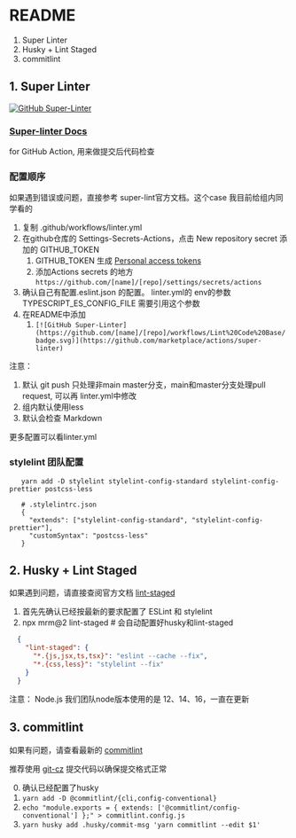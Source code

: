 # README

1. Super Linter
2. Husky + Lint Staged
3. commitlint

## 1. Super Linter

[![GitHub Super-Linter](https://github.com/hzz780/super-linter-demo/workflows/Lint%20Code%20Base/badge.svg)](https://github.com/marketplace/actions/super-linter)

### [Super-linter Docs](https://github.com/github/super-linter)

for GitHub Action, 用来做提交后代码检查

### 配置顺序
如果遇到错误或问题，直接参考 super-lint官方文档。这个case 我目前给组内同学看的

1. 复制 .github/workflows/linter.yml
2. 在github仓库的 Settings-Secrets-Actions，点击 New repository secret 添加的 GITHUB_TOKEN
   1. GITHUB_TOKEN 生成 [Personal access tokens](https://github.com/settings/tokens)
   2. 添加Actions secrets 的地方 ``https://github.com/[name]/[repo]/settings/secrets/actions``
3. 确认自己有配置.eslint.json 的配置。 linter.yml的 env的参数 TYPESCRIPT_ES_CONFIG_FILE 需要引用这个参数
4. 在README中添加
   1. ``[![GitHub Super-Linter](https://github.com/[name]/[repo]/workflows/Lint%20Code%20Base/badge.svg)](https://github.com/marketplace/actions/super-linter)``

注意：
1. 默认 git push 只处理非main master分支，main和master分支处理pull request, 可以再 linter.yml中修改
2. 组内默认使用less
3. 默认会检查 Markdown

更多配置可以看linter.yml

### stylelint 团队配置

```text
   yarn add -D stylelint stylelint-config-standard stylelint-config-prettier postcss-less
   
   # .stylelintrc.json
   {
     "extends": ["stylelint-config-standard", "stylelint-config-prettier"],
     "customSyntax": "postcss-less"
   }
```

## 2. Husky + Lint Staged

如果遇到问题，请直接查阅官方文档 [lint-staged](https://www.npmjs.com/package/lint-staged)

1. 首先先确认已经按最新的要求配置了 ESLint 和 stylelint
2. npx mrm@2 lint-staged # 会自动配置好husky和lint-staged
```json
  {
    "lint-staged": {
      "*.{js,jsx,ts,tsx}": "eslint --cache --fix",
      "*.{css,less}": "stylelint --fix"
    }
  }
```

注意：
Node.js 我们团队node版本使用的是 12、14、16，一直在更新

## 3. commitlint

如果有问题，请查看最新的 [commitlint](https://commitlint.js.org/#/guides-local-setup)

推荐使用 [git-cz](https://www.npmjs.com/package/git-cz) 提交代码以确保提交格式正常

0. 确认已经配置了husky
1. ```yarn add -D @commitlint/{cli,config-conventional}```
2. ```echo "module.exports = { extends: ['@commitlint/config-conventional'] };" > commitlint.config.js```
3. ```yarn husky add .husky/commit-msg 'yarn commitlint --edit $1'```


